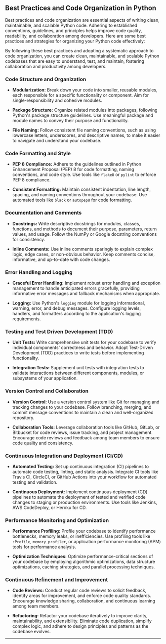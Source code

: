 ## Best Practices and Code Organization in Python

Best practices and code organization are essential aspects of writing clean, maintainable, and scalable Python code. Adhering to established conventions, guidelines, and principles helps improve code quality, readability, and collaboration among developers. Here are some best practices and strategies for organizing your Python code effectively:

By following these best practices and adopting a systematic approach to code organization, you can create clean, maintainable, and scalable Python codebases that are easy to understand, test, and maintain, fostering collaboration and productivity among developers.

### Code Structure and Organization

- **Modularization:** Break down your code into smaller, reusable modules, each responsible for a specific functionality or component. Aim for single-responsibility and cohesive modules.

- **Package Structure:** Organize related modules into packages, following Python's package structure guidelines. Use meaningful package and module names to convey their purpose and functionality.

- **File Naming:** Follow consistent file naming conventions, such as using lowercase letters, underscores, and descriptive names, to make it easier to navigate and understand your codebase.

### Code Formatting and Style

- **PEP 8 Compliance:** Adhere to the guidelines outlined in Python Enhancement Proposal (PEP) 8 for code formatting, naming conventions, and code style. Use tools like `flake8` or `pylint` to enforce PEP 8 compliance.

- **Consistent Formatting:** Maintain consistent indentation, line length, spacing, and naming conventions throughout your codebase. Use automated tools like `black` or `autopep8` for code formatting.

### Documentation and Comments

- **Docstrings:** Write descriptive docstrings for modules, classes, functions, and methods to document their purpose, parameters, return values, and usage. Follow the NumPy or Google docstring conventions for consistency.

- **Inline Comments:** Use inline comments sparingly to explain complex logic, edge cases, or non-obvious behavior. Keep comments concise, informative, and up-to-date with code changes.

### Error Handling and Logging

- **Graceful Error Handling:** Implement robust error handling and exception management to handle anticipated errors gracefully, providing informative error messages and fallback mechanisms when appropriate.

- **Logging:** Use Python's `logging` module for logging informational, warning, error, and debug messages. Configure logging levels, handlers, and formatters according to the application's logging requirements.

### Testing and Test Driven Development (TDD)

- **Unit Tests:** Write comprehensive unit tests for your codebase to verify individual components' correctness and behavior. Adopt Test-Driven Development (TDD) practices to write tests before implementing functionality.

- **Integration Tests:** Supplement unit tests with integration tests to validate interactions between different components, modules, or subsystems of your application.

### Version Control and Collaboration

- **Version Control:** Use a version control system like Git for managing and tracking changes to your codebase. Follow branching, merging, and commit message conventions to maintain a clean and well-organized repository.

- **Collaboration Tools:** Leverage collaboration tools like GitHub, GitLab, or Bitbucket for code reviews, issue tracking, and project management. Encourage code reviews and feedback among team members to ensure code quality and consistency.

### Continuous Integration and Deployment (CI/CD)

- **Automated Testing:** Set up continuous integration (CI) pipelines to automate code testing, linting, and static analysis. Integrate CI tools like Travis CI, CircleCI, or GitHub Actions into your workflow for automated testing and validation.

- **Continuous Deployment:** Implement continuous deployment (CD) pipelines to automate the deployment of tested and verified code changes to staging or production environments. Use tools like Jenkins, AWS CodeDeploy, or Heroku for CD.

### Performance Monitoring and Optimization

- **Performance Profiling:** Profile your codebase to identify performance bottlenecks, memory leaks, or inefficiencies. Use profiling tools like `cProfile`, `memory_profiler`, or application performance monitoring (APM) tools for performance analysis.

- **Optimization Techniques:** Optimize performance-critical sections of your codebase by employing algorithmic optimizations, data structure optimizations, caching strategies, and parallel processing techniques.

### Continuous Refinement and Improvement

- **Code Reviews:** Conduct regular code reviews to solicit feedback, identify areas for improvement, and enforce code quality standards. Encourage knowledge sharing, collaboration, and continuous learning among team members.

- **Refactoring:** Refactor your codebase iteratively to improve clarity, maintainability, and extensibility. Eliminate code duplication, simplify complex logic, and adhere to design principles and patterns as the codebase evolves.

---